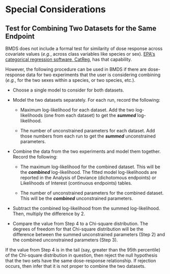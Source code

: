 # Special Considerations

## Test for Combining Two Datasets for the Same Endpoint

BMDS does not include a formal test for similarity of dose response
across covariate values (*e.g.*, across class variables like species or
sex). [EPA's categorical regression software,
CatReg](https://www.epa.gov/bmds/about-catreg), has that capability.

However, the following procedure can be used in BMDS if there are
dose-response data for two experiments that the user is considering
combining (*e.g.*, for the two sexes within a species, or two species,
etc.).

* Choose a single model to consider for both datasets.

* Model the two datasets separately. For each run, record the
following:

   * Maximum log-likelihood for each dataset. Add the two log-likelihoods
    (one from each dataset) to get the ***summed*** log-likelihood.

   * The number of unconstrained parameters for each dataset. Add those
    numbers from each run to get the ***summed*** unconstrained
    parameters.

* Combine the data from the two experiments and model them together.
Record the following:

   * The maximum log-likelihood for the combined dataset. This will be
    the ***combined*** log-likelihood. The fitted model log-likelihoods
    are reported in the Analysis of Deviance (dichotomous endpoints) or
    Likelihoods of Interest (continuous endpoints) tables.

   * The number of unconstrained parameters for the combined dataset.
    This will be the ***combined*** unconstrained parameters.

* Subtract the combined log-likelihood from the summed log-likelihood.
Then, multiply the difference by 2.

* Compare the value from Step 4 to a Chi-square distribution. The
degrees of freedom for that Chi-square distribution will be the
difference between the summed unconstrained parameters (Step 2) and the
combined unconstrained parameters (Step 3).

If the value from Step 4 is in the tail (say, greater than the 95th
percentile) of the Chi-square distribution in question, then reject the
null hypothesis that the two sets have the same dose-response
relationship. If rejection occurs, then infer that it is not proper to
combine the two datasets.
